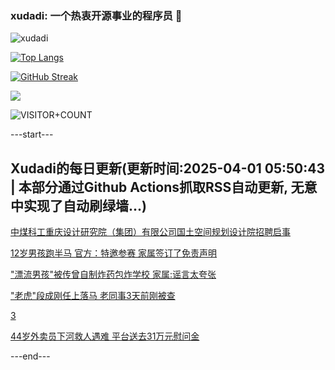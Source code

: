 ### xudadi: 一个热衷开源事业的程序员 👋

![xudadi](https://github-readme-stats-git-masterorgs-github-readme-stats-team.vercel.app/api?username=xudadi)

[![Top Langs](https://github-readme-stats.vercel.app/api/top-langs/?username=xudadi)](https://github.com/anuraghazra/github-readme-stats)

[![GitHub Streak](https://streak-stats.demolab.com?user=xudadi&locale=zh_Hans)](https://git.io/streak-stats)

![](https://raw.githubusercontent.com/xudadi/xudadi/main/assets/github-contribution-grid-snake.svg)

![VISITOR+COUNT](https://komarev.com/ghpvc/?username=xudadi&label=VISITOR+COUNT)


---start---

## Xudadi的每日更新(更新时间:2025-04-01 05:50:43 | 本部分通过Github Actions抓取RSS自动更新, 无意中实现了自动刷绿墙...)

[中煤科工重庆设计研究院（集团）有限公司国土空间规划设计院招聘启事](https://www.gongkaoleida.com/article/2341810)

[12岁男孩跑半马 官方：特邀参赛 家属签订了免责声明](https://m.163.com/news/article/JRVQAFDT055040N3.html)

["漂流男孩"被传曾自制炸药包炸学校 家属:谣言太夸张](https://m.163.com/news/article/JRVUUPCV0514D3UH.html)

["老虎"段成刚任上落马 老同事3天前刚被查](https://m.163.com/news/article/JRVOMTR80530JPVV.html)

[3](https://m.163.com/touch/news/sub/domestic)

[44岁外卖员下河救人遇难 平台送去31万元慰问金](https://m.163.com/news/article/JRVT46EJ051492T3.html)

---end---
